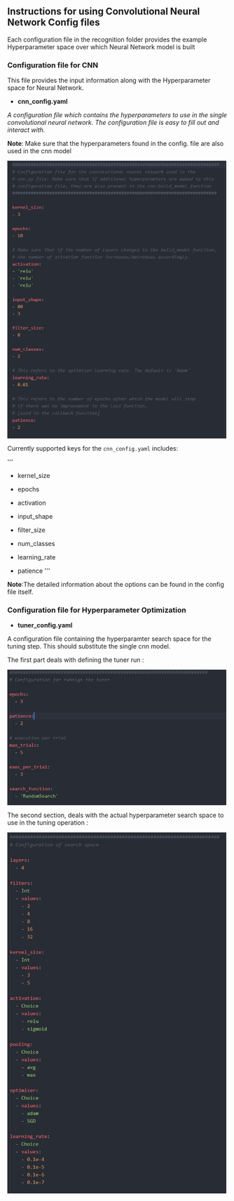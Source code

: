 ## Instructions for using Convolutional Neural Network Config files

Each configuration file in the recognition folder provides the example Hyperparameter space over which Neural Network model is built

### Configuration file for CNN

This file provides the input information along with the Hyperparameter space for Neural Network.

* __cnn_config.yaml__


_A configuration file which contains the hyperparameters to use in the single convolutional neural network.
The configuration file is easy to fill out and interact with._


__Note__: Make sure that the hyperparameters found in the config. file are also used in the cnn model


<img src="https://github.com/EISy-as-Py/hardy/blob/master/doc/images/Quickstart_cnn_config.PNG" width=500 p align="center" />

Currently supported keys for the <code>cnn_config.yaml</code> includes:

'''
* kernel_size

* epochs

* activation

* input_shape

* filter_size

* num_classes

* learning_rate

* patience
'''

__Note__:The detailed information about the options can be found in the config file itself.

### Configuration file for Hyperparameter Optimization

* __tuner_config.yaml__
    
A configuration file containing the hyperparamter search space for the tuning step. This should substitute the single cnn model. 
    
The first part deals with defining the tuner run :    
    

<img src="https://github.com/EISy-as-Py/hardy/blob/master/doc/images/Quickstart__tuner_config_run.PNG" width=500 p align="center" />


The second section, deals with the actual hyperparameter search space to use in the tuning operation :

<img src="https://github.com/EISy-as-Py/hardy/blob/master/doc/images/Quickstart__tuner_config_space.PNG" width=500 p align="center" />